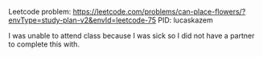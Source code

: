 Leetcode problem: https://leetcode.com/problems/can-place-flowers/?envType=study-plan-v2&envId=leetcode-75
PID: lucaskazem

I was unable to attend class because I was sick so I did not have a partner to complete this with.

